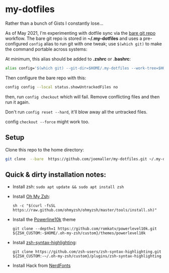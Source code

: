 # my-dotfiles

Rather than a bunch of Gists I constantly lose...

As of May 2021, I'm experimenting with dotfile sync via the [bare git repo](https://www.atlassian.com/git/tutorials/dotfiles) workflow. The bare git repo is stored in **~/.my-dotfiles** and uses a pre-configured `config` alias to run git with one tweak; use `$(which git)` to make the command portable across systems: 

At minimum, this alias should be added to **.zshrc** or **.bashrc**:

```sh
alias config='$(which git) --git-dir=$HOME/.my-dotfiles --work-tree=$HOME'
```

Then configure the bare repo with this:

```sh
config config --local status.showUntrackedFiles no
```

then, run `config checkout` which will fail. Remove conflicting files and then run it again.

Don't run `config reset --hard`, it'll blow away all the untracked files.

config `checkout --force` might work too.

## Setup

Clone this repo to the home directory:

```sh
git clone  --bare  https://github.com/joemaller/my-dotfiles.git ~/.my-dotfiles
```

## Quick & dirty installation notes:

- Install zsh: `sudo apt update && sudo apt install zsh`

- Install [Oh My Zsh](https://ohmyz.sh/):<br>
  ```
  sh -c "$(curl -fsSL https://raw.github.com/ohmyzsh/ohmyzsh/master/tools/install.sh)"
  ```

- Install the [Powerline10k](https://github.com/romkatv/powerlevel10k) theme<br>
  ```
  git clone --depth=1 https://github.com/romkatv/powerlevel10k.git ${ZSH_CUSTOM:-$HOME/.oh-my-zsh/custom}/themes/powerlevel10k
  ```
- Install [zsh-syntax-highlighting](https://github.com/zsh-users/zsh-syntax-highlighting/blob/master/INSTALL.md):<br>
  ```
  git clone https://github.com/zsh-users/zsh-syntax-highlighting.git ${ZSH_CUSTOM:-~/.oh-my-zsh/custom}/plugins/zsh-syntax-highlighting
  ```

* Install Hack from [NerdFonts](https://www.nerdfonts.com)
